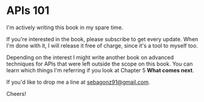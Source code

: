 APIs 101
=======

I'm actively writing this book in my spare time. 

If you're interested in the book, please subscribe to get every update. When I'm done with it, I will release it free of charge, since it's a tool to myself too.

Depending on the interest I might write another book on advanced techniques for APIs that were left outside the scope on this book. You can learn which things I'm referring if you look at Chapter 5 **What comes next**.

If you'd like to drop me a line at sebagonz91@gmail.com.

Cheers!